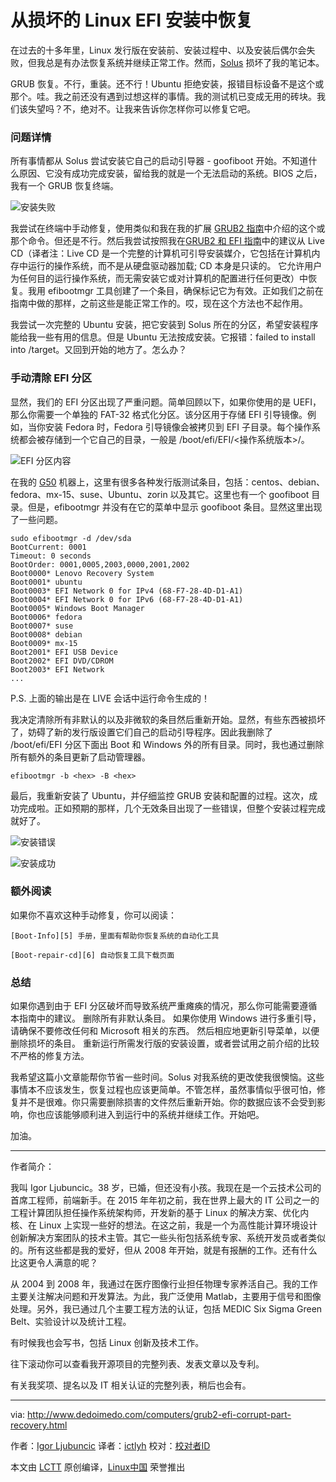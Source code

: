 # 从损坏的 Linux EFI 安装中恢复

在过去的十多年里，Linux 发行版在安装前、安装过程中、以及安装后偶尔会失败，但我总是有办法恢复系统并继续正常工作。然而，[Solus][1] 损坏了我的笔记本。

GRUB 恢复。不行，重装。还不行！Ubuntu 拒绝安装，报错目标设备不是这个或那个。哇。我之前还没有遇到过想这样的事情。我的测试机已变成无用的砖块。我们该失望吗？不，绝对不。让我来告诉你怎样你可以修复它吧。

### 问题详情

所有事情都从 Solus 尝试安装它自己的启动引导器 - goofiboot 开始。不知道什么原因、它没有成功完成安装，留给我的就是一个无法启动的系统。BIOS 之后，我有一个 GRUB 恢复终端。

 ![安装失败](http://www.dedoimedo.com/images/computers-years/2016-2/solus-installation-failed.png) 

我尝试在终端中手动修复，使用类似和我在我的扩展 [GRUB2 指南][2]中介绍的这个或那个命令。但还是不行。然后我尝试按照我在[GRUB2 和 EFI 指南][3]中的建议从 Live CD（译者注：Live CD 是一个完整的计算机可引导安装媒介，它包括在计算机内存中运行的操作系统，而不是从硬盘驱动器加载; CD 本身是只读的。 它允许用户为任何目的运行操作系统，而无需安装它或对计算机的配置进行任何更改）中恢复。我用 efibootmgr 工具创建了一个条目，确保标记它为有效。正如我们之前在指南中做的那样，之前这些是能正常工作的。哎，现在这个方法也不起作用。

我尝试一次完整的 Ubuntu 安装，把它安装到 Solus 所在的分区，希望安装程序能给我一些有用的信息。但是 Ubuntu 无法按成安装。它报错：failed to install into /target。又回到开始的地方了。怎么办？

### 手动清除 EFI 分区

显然，我们的 EFI 分区出现了严重问题。简单回顾以下，如果你使用的是 UEFI，那么你需要一个单独的 FAT-32 格式化分区。该分区用于存储 EFI 引导镜像。例如，当你安装 Fedora 时，Fedora 引导镜像会被拷贝到 EFI 子目录。每个操作系统都会被存储到一个它自己的目录，一般是 /boot/efi/EFI/<操作系统版本>/。

 ![EFI 分区内容](http://www.dedoimedo.com/images/computers-years/2016-2/grub2-efi-partition-contents.png) 

在我的 [G50][4] 机器上，这里有很多各种发行版测试条目，包括：centos、debian、fedora、mx-15、suse、Ubuntu、zorin 以及其它。这里也有一个 goofiboot 目录。但是，efibootmgr 并没有在它的菜单中显示 goofiboot 条目。显然这里出现了一些问题。

```
sudo efibootmgr -d /dev/sda
BootCurrent: 0001
Timeout: 0 seconds
BootOrder: 0001,0005,2003,0000,2001,2002
Boot0000* Lenovo Recovery System
Boot0001* ubuntu
Boot0003* EFI Network 0 for IPv4 (68-F7-28-4D-D1-A1)
Boot0004* EFI Network 0 for IPv6 (68-F7-28-4D-D1-A1)
Boot0005* Windows Boot Manager
Boot0006* fedora
Boot0007* suse
Boot0008* debian
Boot0009* mx-15
Boot2001* EFI USB Device
Boot2002* EFI DVD/CDROM
Boot2003* EFI Network
...
```

P.S. 上面的输出是在 LIVE 会话中运行命令生成的！


我决定清除所有非默认的以及非微软的条目然后重新开始。显然，有些东西被损坏了，妨碍了新的发行版设置它们自己的启动引导程序。因此我删除了 /boot/efi/EFI 分区下面出 Boot 和 Windows 外的所有目录。同时，我也通过删除所有额外的条目更新了启动管理器。

```
efibootmgr -b <hex> -B <hex>
```

最后，我重新安装了 Ubuntu，并仔细监控 GRUB 安装和配置的过程。这次，成功完成啦。正如预期的那样，几个无效条目出现了一些错误，但整个安装过程完成就好了。

 ![安装错误](http://www.dedoimedo.com/images/computers-years/2016-2/grub2-install-errors.jpg) 

 ![安装成功](http://www.dedoimedo.com/images/computers-years/2016-2/grub2-install-successful.jpg) 

### 额外阅读

如果你不喜欢这种手动修复，你可以阅读：

```
[Boot-Info][5] 手册，里面有帮助你恢复系统的自动化工具

[Boot-repair-cd][6] 自动恢复工具下载页面
```

### 总结

如果你遇到由于 EFI 分区破坏而导致系统严重瘫痪的情况，那么你可能需要遵循本指南中的建议。 删除所有非默认条目。 如果你使用 Windows 进行多重引导，请确保不要修改任何和 Microsoft 相关的东西。 然后相应地更新引导菜单，以便删除损坏的条目。 重新运行所需发行版的安装设置，或者尝试用之前介绍的比较不严格的修复方法。

我希望这篇小文章能帮你节省一些时间。Solus 对我系统的更改使我很懊恼。这些事情本不应该发生，恢复过程也应该更简单。不管怎样，虽然事情似乎很可怕，修复并不是很难。你只需要删除损害的文件然后重新开始。你的数据应该不会受到影响，你也应该能够顺利进入到运行中的系统并继续工作。开始吧。

加油。

--------------------------------------------------------------------------------


作者简介：

我叫 Igor Ljubuncic。38 岁，已婚，但还没有小孩。我现在是一个云技术公司的首席工程师，前端新手。在 2015 年年初之前，我在世界上最大的 IT 公司之一的工程计算团队担任操作系统架构师，开发新的基于 Linux 的解决方案、优化内核、在 Linux 上实现一些好的想法。在这之前，我是一个为高性能计算环境设计创新解决方案团队的技术主管。其它一些头衔包括系统专家、系统开发员或者类似的。所有这些都是我的爱好，但从 2008 年开始，就是有报酬的工作。还有什么比这更令人满意的呢？

从 2004 到 2008 年，我通过在医疗图像行业担任物理专家养活自己。我的工作主要关注解决问题和开发算法。为此，我广泛使用 Matlab，主要用于信号和图像处理。另外，我已通过几个主要工程方法的认证，包括 MEDIC Six Sigma Green Belt、实验设计以及统计工程。

有时候我也会写书，包括 Linux 创新及技术工作。

往下滚动你可以查看我开源项目的完整列表、发表文章以及专利。

有关我奖项、提名以及 IT 相关认证的完整列表，稍后也会有。


-------------


via: http://www.dedoimedo.com/computers/grub2-efi-corrupt-part-recovery.html

作者：[Igor Ljubuncic][a]
译者：[ictlyh](https://github.com/ictlyh)
校对：[校对者ID](https://github.com/校对者ID)

本文由 [LCTT](https://github.com/LCTT/TranslateProject) 原创编译，[Linux中国](https://linux.cn/) 荣誉推出

[a]:http://www.dedoimedo.com/faq.html

[1]:http://www.dedoimedo.com/computers/solus-1-2-review.html
[2]:http://www.dedoimedo.com/computers/grub-2.html
[3]:http://www.dedoimedo.com/computers/grub2-efi-recovery.html
[4]:http://www.dedoimedo.com/computers/lenovo-g50-distros-second-round.html
[5]:https://help.ubuntu.com/community/Boot-Info
[6]:https://sourceforge.net/projects/boot-repair-cd/
